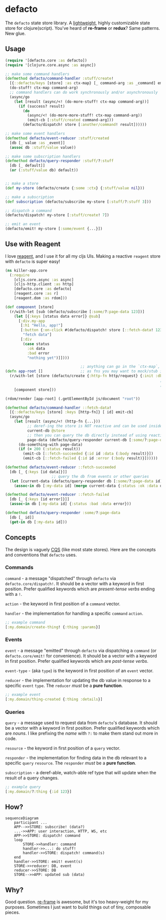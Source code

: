 # defacto

The `defacto` state store library. A [lightweight](https://github.com/skuttleman/defacto/blob/master/deps.edn),
highly customizable state store for clojure(script). You've heard of **re-frame** or **redux**? Same patterns. New glue.

## Usage

```clojure
(require '[defacto.core :as defacto])
(require '[clojure.core.async :as async])

;; make some command handlers
(defmethod defacto/command-handler :stuff/create!
  [{::defacto/keys [store] :as ctx-map} [_ command-arg :as _command] emit-cb]
  (do-stuff! ctx-map command-arg)
  ;; command handlers can do work synchronously and/or asynchronously
  (async/go
    (let [result (async/<! (do-more-stuff! ctx-map command-arg))]
      (if (success? result)
        (do
          (async/<! (do-more-more-stuff! ctx-map command-arg))
          (emit-cb [:stuff/created command-arg]))
        (defacto/dispatch! store [:another/command! result])))))

;; make some event handlers
(defmethod defacto/event-reducer :stuff/created
  [db [_ value :as _event]]
  (assoc db :stuff/value value))

;; make some subscription handlers
(defmethod defacto/query-responder :stuff/?:stuff
  [db [_ default]]
  (or (:stuff/value db) default))


;; make a store
(def my-store (defacto/create {:some :ctx} {:stuff/value nil}))

;; make a subscription
(def subscription (defacto/subscribe my-store [:stuff/?:stuff 3]))

;; dispatch a command
(defacto/dispatch! my-store [:stuff/create! 7])

;; emit an event
(defacto/emit! my-store [:some/event {...}])
```

## Use with Reagent

I love [reagent](https://github.com/reagent-project/reagent), and I use it for all my cljs UIs. Making a
reactive `reagent` store with `defacto` is super easy!

```clojure
(ns killer-app.core
  (:require
    [cljs.core.async :as async]
    [cljs-http.client :as http]
    [defacto.core :as defacto]
    [reagent.core :as r]
    [reagent.dom :as rdom]))

(def component [store]
  (r/with-let [sub (defacto/subscribe [:some/?:page-data 123])]
    (let [{:keys [status data error]} @sub]
      [:div.my-app
       [:h1 "Hello, app!"]
       [:button {:on-click #(defacto/dispatch! store [::fetch-data! 123])}
        "fetch data"]
       [:div
        (case status
          :ok data
          :bad error
          "nothing yet")]])))

                                  ;; anything can go in the `ctx-map`, such
(defn app-root []                 ;; as fns you may want to mock/stub in tests
  (r/with-let [store (defacto/create {:http-fn http/request} {:init :db} {:->sub r/atom})]
                                                                      ;; using [[r/atom]] gets you
                                                                      ;; **reactive subscriptions**!!
    [component store]))

(rdom/render [app-root] (.getElementById js/document "root"))

(defmethod defacto/command-handler ::fetch-data!
  [{::defacto/keys [store] :keys [http-fn]} [ id] emit-cb]
  (async/go
    (let [result (async/<! (http-fn {...}))
          ;; deref-ing the store is NOT reactive and can be used inside command handlers
          current-db @store
          ;; then you can query the db directly instead of using reactive subscriptions
          page-data (defacto/query-responder current-db [:some/?:page-data])]
      (do-something-with page-data)
      (if (= 200 (:status result))
        (emit-cb [::fetch-succeeded {:id id :data (:body result)}])
        (emit-cb [::fetch-failed {:id id :error (:body result)}])))))

(defmethod defacto/event-reducer ::fetch-succeeded
  [db [_ {:keys [id data]}]]
                     ;; query the db from events or other queries
  (let [current-data (defacto/query-responder db [:some/?:page-data id])]
    (assoc-in db [:my-data id] (merge current-data {:status :ok :data data}))))

(defmethod defacto/event-reducer ::fetch-failed
  [db [_ {:keys [id error]}]]
  (assoc-in db [:my-data id] {:status :bad :data error}))

(defmethod defacto/query-responder :some/?:page-data
  [db [_ id]]
  (get-in db [:my-data id]))
```

## Concepts

The design is vaguely [CQS](https://en.wikipedia.org/wiki/Command%E2%80%93query_separation) (like most state stores).
Here are the concepts and conventions that `defacto` uses.

### Commands

`command` - a message "dispatched" through `defacto` via `defacto.core/dispatch!`. It should be a vector with
a keyword in first position. Prefer qualified keywords which are _present-tense verbs_ ending with a `!`.

`action` - the keyword in first position of a `command` vector.

`handler` - the implementation for handling a specific `command` `action`.

```clojure
;; example command
[:my.domain/create-thing! {:thing :params}]
```

### Events

`event` - a message "emitted" through `defacto` via dispatching a `command` (or `defacto.core/emit!` for convenience).
It should be a vector with a keyword in first position. Prefer qualified keywords which are _past-tense verbs_.

`event-type` - (aka `type`) is the keyword in first position of an `event` vector.

`reducer` - the implementation for updating the db value in response to a specific `event` `type`. The `reducer`
_must_ be a **pure function**.

```clojure
;; example event
[:my.domain/thing-created {:thing :details}]
```

### Queries

`query` - a message used to request data from `defacto`'s database. It should be a vector
with a keyword in first position. Prefer qualified keywords which are _nouns_. I like prefixing the *name* with `?:`
to make them stand out more in code.

`resource` - the keyword in first position of a `query` vector.

`responder` - the implementation for finding data in the db relevant to a specific `query` `resource`. The `responder`
_must_ be a **pure function**.

`subscription` - a deref-able, watch-able ref type that will update when the result of a query changes.

```clojure
;; example query
[:my.domain/?:thing {:id 123}]
```

## How?

```mermaid
sequenceDiagram
    participant ...
    APP-->>STORE: subscribe! (data?)
    ...->>APP: user interaction, HTTP, WS, etc
    APP->>STORE: dispatch! command
    loop
        STORE->>handler: command
        handler->>...: do stuff!
        handler->>STORE: dispatch! command(s)
    end
    handler->>STORE: emit! event(s)
    STORE->>reducer: DB, event
    reducer->>STORE: DB
    STORE-->>APP: updated sub (data)
```

## Why?

Good question. [re-frame](https://github.com/day8/re-frame) is awesome, but it's too heavy-weight for my purposes.
Sometimes I just want to build things out of tiny, composable pieces.
